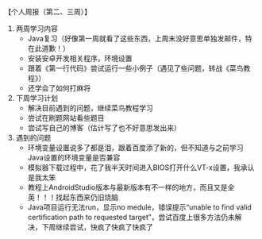 【个人周报（第二、三周）】  

1.  两周学习内容    
     + Java复习（好像第一周就看了这些东西，上周末没好意思单独发邮件，特在此道歉！）  
     + 安装安卓开发相关程序，环境设置
     + 跟着《第一行代码》尝试运行一些小例子（遇见了些问题，转战《菜鸟教程》）
     + 还学会了如何打麻将
2. 下周学习计划
     + 解决目前遇到的问题，继续菜鸟教程学习
     + 尝试在刷题网站看些题目
     + 尝试写自己的博客（估计写了也不好意思发出来）
3. 遇到的问题
     + 环境变量设置说多了都是泪，跟着百度添了新的，但不知道与之前学习Java设置的环境变量是否兼容
     + 模拟器下载过程中，花了我半天时间进入BIOS打开什么VT-x设置，我承认是我太笨
     + 教程上AndroidStudio版本与最新版本有不一样的地方，而且又是全英！！！找起东西来仍旧烧脑
     + Java项目运行无法run，显示no medule，错误提示“unable to find valid certification path to requested                   target”，尝试百度上很多方法仍未解决，下周继续尝试，快疯了快疯了快疯了